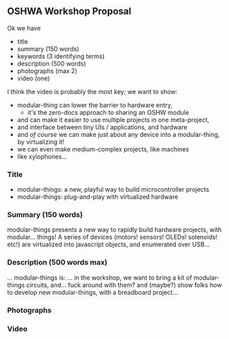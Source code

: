 ## OSHWA Workshop Proposal 

Ok we have

- title 
- summary (150 words)
- keywords (3 identifying terms)
- description (500 words)
- photographs (max 2)
- video (one) 

I think the video is probably the most key; we want to show:

- modular-thing can lower the barrier to hardware entry, 
  - it's the zero-docs approach to sharing an OSHW module 
- and can make it easier to use multiple projects in one meta-project,
- and interface between tiny UIs / applications, and hardware
- and *of course* we can make just about any device into a modular-thing, by virtualizing it! 
- we can even make medium-complex projects, like machines 
- like xylophones... 

### Title

- modular-things: a new, playful way to build microcontroller projects
- modular-things: plug-and-play with virtualized hardware 

### Summary (150 words)

modular-things presents a new way to rapidly build hardware projects, with modular... things! A series of devices (motors! sensors! OLEDs! solenoids! etc!) are virtualized into javascript objects, and enumerated over USB...

### Description (500 words max)

... modular-things is:
... in the workshop, we want to bring a kit of modular-things circuits, and... fuck around with them? and (maybe?) show folks how to develop new modular-things, with a breadboard project... 

### Photographs

### Video 